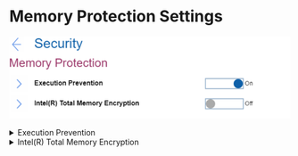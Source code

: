 # Memory Protection Settings #

![](./img/memoryprotection.png)

<details><summary>Execution Prevention</summary>

?> If your OS supports Data Execution Prevention, this setting can prevent virus/worm attacks that create memory buffer overflows by running code where only data is allowed.

Possible options:

1.	On
2.	**Off** – Default.

!>  Reset to `Off` if your required applications cannot run.

| WMI Setting name | Values | Locked by SVP | AMD/Intel |
|:---|:---|:---|:---|
| DataExecutionPrevention | Disable, Enable | Yes | Both |

</details>

<details><summary>Intel(R) Total Memory Encryption</summary>

Protects DRAM data from physical attacks.

!> Impacts when `On`: <br> - System memory tools, such as memtest86 and Lenovo Diagnostic-Memory test, will not work correctly <br> - System performance will degrade by estimated 3-5%.

Possible options:

1.	On
2.	**Off** – Default.

| WMI Setting name | Values | Locked by SVP | AMD/Intel |
|:---|:---|:---|:---|
| TotalMemoryEncryption | Disable, Enable | Yes | Intel |

</details>

